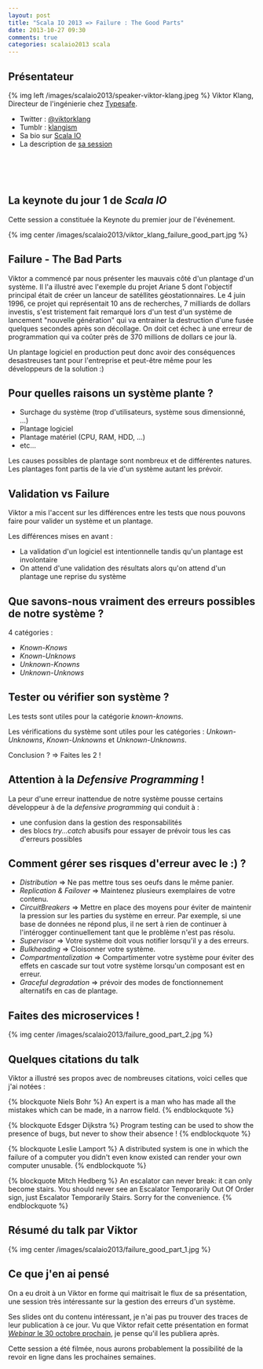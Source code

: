 ```yaml
---
layout: post
title: "Scala IO 2013 => Failure : The Good Parts"
date: 2013-10-27 09:30
comments: true
categories: scalaio2013 scala
---
```


## Présentateur
{% img left /images/scalaio2013/speaker-viktor-klang.jpeg %}
Viktor Klang, Directeur de l'ingénierie chez [Typesafe](http://typesafe.com/).

* Twitter : [@viktorklang](https://twitter.com/viktorklang)
* Tumblr : [klangism](http://klangism.tumblr.com/)
* Sa bio sur [Scala IO](http://scala.io/speakers/viktor-klang.html)
* La description de [sa session](http://scala.io/events/launch-conference.html)

<br><br><br>

## La keynote du jour 1 de _Scala IO_
Cette session a constituée la Keynote du premier jour de l'événement.

{% img center /images/scalaio2013/viktor_klang_failure_good_part.jpg %}

## Failure - The Bad Parts
Viktor a commencé par nous présenter les mauvais côté d'un plantage d'un système. Il l'a illustré avec l'exemple du projet Ariane 5 dont l'objectif principal était de créer un lanceur de satéllites géostationnaires.
Le 4 juin 1996, ce projet qui représentait 10 ans de recherches, 7 milliards de dollars investis, s'est tristement fait remarqué lors d'un test d'un système de lancement "nouvelle génération" qui va entrainer la destruction d'une fusée quelques secondes après son décollage. On doit cet échec à une erreur de programmation qui va coûter près de 370 millions de dollars ce jour là.

Un plantage logiciel en production peut donc avoir des conséquences desastreuses tant pour l'entreprise et peut-être même pour les développeurs de la solution :)

## Pour quelles raisons un système plante ?

* Surchage du système (trop d'utilisateurs, système sous dimensionné, ...)
* Plantage logiciel
* Plantage matériel (CPU, RAM, HDD, ...)
* etc...

Les causes possibles de plantage sont nombreux et de différentes natures. Les plantages font partis de la vie d'un système autant les prévoir.


## Validation vs Failure
Viktor a mis l'accent sur les différences entre les tests que nous pouvons faire pour valider un système et un plantage.

Les différences mises en avant :

* La validation d'un logiciel est intentionnelle tandis qu'un plantage est involontaire
* On attend d'une validation des résultats alors qu'on attend d'un plantage une reprise du système 

## Que savons-nous vraiment des erreurs possibles de notre système ?

4 catégories :

* _Known-Knows_
* _Known-Unknows_ 
* _Unknown-Knowns_ 
* _Unknown-Unknows_ 

## Tester ou vérifier son système ?

Les tests sont utiles pour la catégorie _known-knowns_.

Les vérifications du système sont utiles pour les catégories : _Unkown-Unknowns_, _Known-Unknowns_ et _Unknown-Unknowns_.

Conclusion ? => Faites les 2 !

## Attention à la _Defensive Programming_ !
La peur d'une erreur inattendue de notre système pousse certains développeur à de la _defensive programming_ qui conduit à :

* une confusion dans la gestion des responsabilités
* des blocs _try...catch_ abusifs pour essayer de prévoir tous les cas d'erreurs possibles

## Comment gérer ses risques d'erreur avec le :) ?

* _Distribution_ => Ne pas mettre tous ses oeufs dans le même panier.
* _Replication & Failover_ => Maintenez plusieurs exemplaires de votre contenu.
* _CircuitBreakers_ => Mettre en place des moyens pour éviter de maintenir la pression sur les parties du système en erreur. Par exemple, si une base de données ne répond plus, il ne sert à rien de continuer à l'intérogger continuellement tant que le problème n'est pas résolu.
* _Supervisor_ => Votre système doit vous notifier lorsqu'il y a des erreurs.
* _Bulkheading_ => Cloisonner votre système.
* _Compartmentalization_ => Compartimenter votre système pour éviter des effets en cascade sur tout votre système lorsqu'un composant est en erreur.
* _Graceful degradation_ => prévoir des modes de fonctionnement alternatifs en cas de plantage.

## Faites des microservices !

{% img center /images/scalaio2013/failure_good_part_2.jpg %}


## Quelques citations du talk
Viktor a illustré ses propos avec de nombreuses citations, voici celles que j'ai notées :

{% blockquote Niels Bohr %}
An expert is a man who has made all the mistakes which can be made, in a narrow field.
{% endblockquote %}

{% blockquote Edsger Dijkstra %}
Program testing can be used to show the presence of bugs, but never to show their absence !
{% endblockquote %}

{% blockquote Leslie Lamport %}
A distributed system is one in which the failure of a computer you didn't even know existed can render your own computer unusable.
{% endblockquote %}

{% blockquote Mitch Hedberg %}
An escalator can never break: it can only become stairs. You should never see an Escalator Temporarily Out Of Order sign, just Escalator Temporarily Stairs. Sorry for the convenience.
{% endblockquote %}

## Résumé du talk par Viktor

{% img center /images/scalaio2013/failure_good_part_1.jpg %}

## Ce que j'en ai pensé
On a eu droit à un Viktor en forme qui maitrisait le flux de sa présentation, une session très intéressante sur la gestion des erreurs d'un système. 

Ses slides ont du contenu intéressant, je n'ai pas pu trouver des traces de leur publication à ce jour. Vu que Viktor refait cette présentation en format [_Webinar_ le 30 octobre prochain](http://typesafe.com/blog/tune-in-for-viktor-klangs-webinar), je pense qu'il les publiera après.

Cette session a été filmée, nous aurons probablement la possibilité de la revoir en ligne dans les prochaines semaines.






